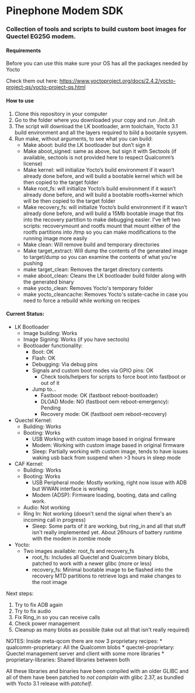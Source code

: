 # Pinephone Modem SDK

### Collection of tools and scripts to build custom boot images for Quectel EG25G modem.

#### Requirements
Before you can use this make sure your OS has all the packages needed by Yocto

Check them out here: https://www.yoctoproject.org/docs/2.4.2/yocto-project-qs/yocto-project-qs.html

#### How to use

1.	Clone this repository in your computer
2.	Go to the folder where you downloaded your copy and run ./init.sh
3.	The script will download the LK bootloader, arm toolchain, Yocto 3.1 build environment and all the layers required to biild a bootanle sysyem.
4.	Run make, without arguments, to see what you can build:
    - Make aboot: build the LK bootloader but don’t sign it
    - Make aboot_signed: same as above, but sign it with Sectools (if available, sectools is not provided here to respect Qualcomm’s license)
    - Make kernel: will initialize Yocto’s build environment if it wasn’t already done before, and will build a bootable kernel which will be then copied to the target folder
    - Make root_fs: will initialize Yocto’s build environment if it wasn’t already done before, and will build a bootable rootfs+kernel which will be then copied to the target folder
    - Make recovery_fs: will initialize Yocto’s build environment if it wasn’t already done before, and will build a 15Mb bootable image that fits into the recovery partition to make debugging easier. I've left two scripts: recoverymount and rootfs mount that mount either of the rootfs partitions into /tmp so you can make modifications to the running image more easily
    - Make clean: Will remove build and temporary directories
    - Make target_extract: Will dump the contents of the generated image to target/dump so you can examine the contents of what you're pushing
    - make target_clean: Removes the target directory contents
    - make aboot_clean: Cleans the LK bootloader build folder along with the generated binary
    - make yocto_clean: Removes Yocto's temporary folder
    - make yocto_cleancache: Removes Yocto's sstate-cache in case you need to force a rebuild while working on recipes



#### Current Status:
* LK Bootloader
   * Image building: Works
   * Image Signing: Works (if you have sectools)
   * Bootloader functionality:
      * Boot: OK
      * Flash: OK
      * Debugging: Via debug pins
      * Signals and custom boot modes via GPIO pins: OK
        * Check tools/helpers for scripts to force boot into fastboot or out of it
      * Jump to...
        * Fastboot mode: OK (fastboot reboot-bootloader)
        * DLOAD Mode: NO (fastboot oem reboot-emergency): Pending
        * Recovery mode: OK (fastboot oem reboot-recovery)
* Quectel Kernel:
	* Building: Works
	* Booting: Works
		* USB Working with custom image based in original firmware
		* Modem: Working with custom image based in original firmware
		* Sleep: Partially working with custom image, tends to have issues waking usb back from suspend when >3 hours in sleep mode
* CAF Kernel:
	* Building: Works
	* Booting: Works
		* USB Peripheral mode: Mostly working, right now issue with ADB but WWAN interface is working
		* Modem (ADSP): Firmware loading, booting, data and calling work.
    * Audio: Not working
    * Ring In: Not working (doesn't send the signal when there's an incoming call in progress)
		* Sleep: Some parts of it are working, but ring_in and all that stuff isn't really implemented yet. About 26hours of battery runtime with the modem in zombie mode
* Yocto:
	* Two images available: root_fs and recovery_fs
        * root_fs: Includes all Quectel and Qualcomm binary blobs, patched to work with a newer glibc (more or less)
        * recovery_fs: Minimal bootable image to be flashed into the recovery MTD partitions to retrieve logs and make changes to the root image


Next steps:
 1. Try to fix ADB again
 2. Try to fix audio
 3. Fix Ring_in so you can receive calls
 4. Check power management
 5. Cleanup as many blobs as possible (take out all that isn't really required)

NOTES:
Inside meta-qcom there are now 3 proprietary recipes:
    * qualcomm-proprietary: All the Qualcomm blobs
    * quectel-proprietary: Quectel management server and client with some more libraries
    * proprietary-libraries: Shared libraries between both

All these libraries and binaries have been compiled with an older GLIBC and all of them have been patched to _not complain_ with glibc 2.37, as bundled
with Yocto 3.1 release with _patchelf_.
